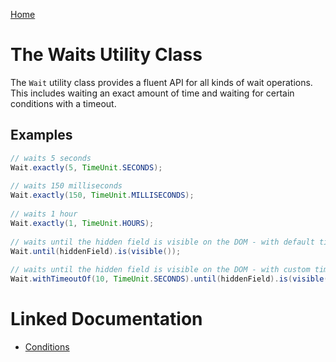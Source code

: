 [Home](../README.md)

# The Waits Utility Class
The `Wait` utility class provides a fluent API for all kinds of wait operations. This includes waiting an exact amount of 
time and waiting for certain conditions with a timeout.

## Examples
```java
// waits 5 seconds
Wait.exactly(5, TimeUnit.SECONDS);
 
// waits 150 milliseconds
Wait.exactly(150, TimeUnit.MILLISECONDS);
 
// waits 1 hour
Wait.exactly(1, TimeUnit.HOURS);
 
// waits until the hidden field is visible on the DOM - with default timeout
Wait.until(hiddenField).is(visible());
 
// waits until the hidden field is visible on the DOM - with custom timeout
Wait.withTimeoutOf(10, TimeUnit.SECONDS).until(hiddenField).is(visible());
```

# Linked Documentation

- [Conditions](conditions.md)
